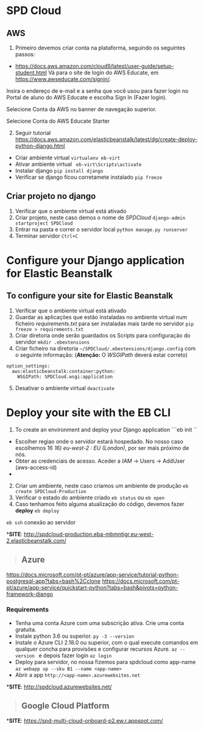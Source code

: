 # SPD Cloud


## AWS

1. Primeiro devemos criar conta na plataforma, seguindo os seguintes passos:
- https://docs.aws.amazon.com/cloud9/latest/user-guide/setup-student.html
Vá para o site de login do AWS Educate, em https://www.awseducate.com/signin/.

Insira o endereço de e-mail e a senha que você usou para fazer login no Portal de aluno do AWS Educate e escolha Sign In (Fazer login).

Selecione Conta da AWS no banner de navegação superior.

Selecione Conta do AWS Educate Starter

2. Seguir tutorial 
https://docs.aws.amazon.com/elasticbeanstalk/latest/dg/create-deploy-python-django.html
- Criar ambiente virtual 
```virtualenv eb-virt```
- Ativar ambiente virtual
``` eb-virt\Scripts\activate```
- Instalar django
```pip install django```
- Verificar se django ficou corretamete instalado
```pip freeze```

## Criar projeto no django
1. Verificar que o ambiente virtual está ativado
2. Criar projeto, neste caso demos o nome de *SPDCloud*
```django-admin startproject SPDCloud```
3. Entrar na pasta e correr o servidor local
```python manage.py runserver```
4. Terminar servidor ```Ctrl+C```

# Configure your Django application for Elastic Beanstalk
## To configure your site for Elastic Beanstalk
1. Verificar que o ambiente virtual está ativado
2. Guardar as aplicações que estão instaladas no ambiente virtual num ficheiro *requirements.txt* para ser instaladas mais tarde no servidor
```pip freeze > requirements.txt```
3. Criar diretoria onde serão guardados os Scripts para configuração do servidor
```mkdir .ebextensions```
4. Criar ficheiro na diretoria ```~/SPDCloud/.ebextensions/django.config``` com o seguinte informação: (**Atenção:** O *WSGIPath* deverá estar correto)
```
option_settings:
  aws:elasticbeanstalk:container:python:
    WSGIPath: SPDCloud.wsgi:application
```
5. Desativar o ambiente virtual
```deactivate```


# Deploy your site with the EB CLI
1. To create an environment and deploy your Django application
```eb init ``
- Escolher regiao onde o servidor estará hospedado. No nosso caso escolhemos 16 *16) eu-west-2 : EU (London)*, por ser mais próximo de nós.
- Obter as credenciais de acesso. Aceder a *IAM* -> Users -> AddUser 
(aws-access-id)
- 
2. Criar um ambiente, neste caso criamos um ambiente de produção
```eb create SPDCloud-Production```
3. Verificar o estado do ambiente criado
```eb status``` ou ```eb open```
4. Caso tenhamos feito alguma atualização do código, devemos fazer **deploy**
```eb deploy```

```eb ssh``` conexão ao servidor

***SITE**: http://spdcloud-production.eba-mbmntigr.eu-west-2.elasticbeanstalk.com/


>##  Azure
https://docs.microsoft.com/pt-pt/azure/app-service/tutorial-python-postgresql-app?tabs=bash%2Cclone
https://docs.microsoft.com/pt-pt/azure/app-service/quickstart-python?tabs=bash&pivots=python-framework-django
### Requirements
- Tenha uma conta Azure com uma subscrição ativa. Crie uma conta gratuita.
- Instale python 3.6 ou superior. ```py -3 --version```
- Instale o Azure CLI 2.18.0 ou superior, com o qual execute comandos em qualquer concha para provisões e configurar recursos Azure. ```az --version ``` e depois fazer login ```az login```
- Deploy para servidor, no nossa fizemos para spdcloud como app-name
```az webapp up --sku B1 --name <app-name>```
- Abrir a app
```http://<app-name>.azurewebsites.net```

***SITE**: http://spdcloud.azurewebsites.net/

> ## Google Cloud Platform

***SITE**: https://spd-multi-cloud-onboard-p2.ew.r.appspot.com/